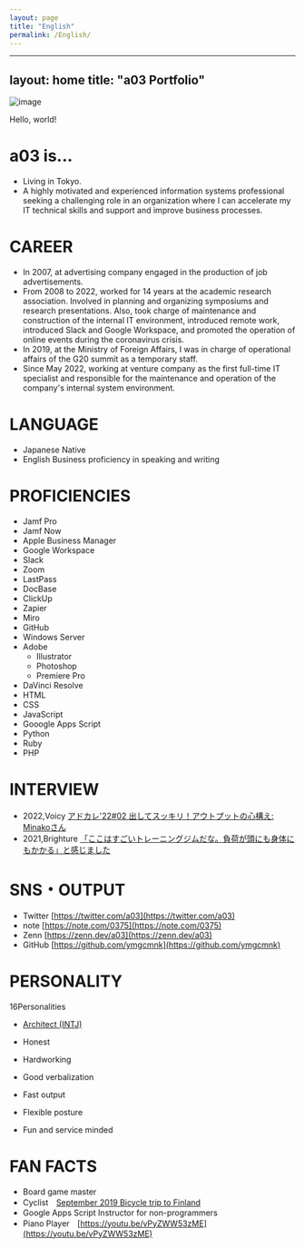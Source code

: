 ```yaml
---
layout: page
title: "English"
permalink: /English/
---
```


---
layout: home
title: "a03 Portfolio"
---

![image](https://user-images.githubusercontent.com/20861176/232205747-72523a82-ed82-4cd2-910e-39bad051c750.png)


Hello, world!

# a03 is...
- Living in Tokyo.
- A highly motivated and experienced information systems professional seeking a challenging role in an organization where I can accelerate  my IT technical skills and support and improve business processes.


# CAREER
- In 2007, at advertising company engaged in the production of job advertisements.
- From 2008 to 2022, worked for 14 years at the academic research association. Involved in planning and organizing symposiums and research presentations. Also, took charge of maintenance and construction of the internal IT environment, introduced remote work, introduced Slack and Google Workspace, and promoted the operation of online events during the coronavirus crisis.
- In 2019, at the Ministry of Foreign Affairs, I was in charge of operational affairs of the G20 summit as a temporary staff.
- Since May 2022, working at venture company as the first full-time IT specialist and responsible for the maintenance and operation of the company's internal system environment.


# LANGUAGE
- Japanese	Native
- English	Business proficiency in speaking and writing 

# PROFICIENCIES
- Jamf Pro
- Jamf Now
- Apple Business Manager
- Google Workspace
- Slack
- Zoom
- LastPass
- DocBase
- ClickUp
- Zapier
- Miro
- GitHub
- Windows Server
- Adobe
  - Illustrator
  - Photoshop
  - Premiere Pro
- DaVinci Resolve
- HTML
- CSS
- JavaScript
- Gooogle Apps Script
- Python
- Ruby
- PHP

# INTERVIEW
- 2022,Voicy [アドカレ'22#02 出してスッキリ！アウトプットの心構え: Minakoさん](https://voicy.jp/channel/2986/427594)
- 2021,Brighture [「ここはすごいトレーニングジムだな。負荷が頭にも身体にもかかる」と感じました](https://brighture.jp/voice/973)


# SNS・OUTPUT
- Twitter	[https://twitter.com/a03](https://twitter.com/a03)
- note 	[https://note.com/0375](https://note.com/0375)
- Zenn	[https://zenn.dev/a03](https://zenn.dev/a03)
- GitHub	[https://github.com/ymgcmnk](https://github.com/ymgcmnk)

# PERSONALITY
16Personalities
- [Architect (INTJ)](https://www.16personalities.com/intj-personality)


- Honest
- Hardworking
- Good verbalization
- Fast output
- Flexible posture
- Fun and service minded

# FAN FACTS
- Board game master
- Cyclist　[September 2019 Bicycle trip to Finland](https://note.com/0375/m/m07007cc8eb9c) 
- Google Apps Script Instructor for non-programmers
- Piano Player　[https://youtu.be/vPyZWW53zME](https://youtu.be/vPyZWW53zME)


